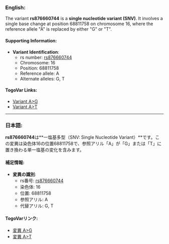 ### English:
The variant **rs876660744** is a **single nucleotide variant (SNV)**. It involves a single base change at position 68811758 on chromosome 16, where the reference allele "A" is replaced by either "G" or "T".

#### Supporting Information:
- **Variant Identification**: 
  - rs number: [rs876660744](https://identifiers.org/dbsnp/rs876660744)
  - Chromosome: 16
  - Position: 68811758
  - Reference allele: A
  - Alternate alleles: G, T

#### TogoVar Links:
- [Variant A>G](https://www.ncbi.nlm.nih.gov/clinvar/variation/234865)
- [Variant A>T](https://www.ncbi.nlm.nih.gov/clinvar/variation/233939)

---

### 日本語:
**rs876660744**は**一塩基多型（SNV: Single Nucleotide Variant）**です。この変異は染色体16の位置68811758で、参照アリル「A」が「G」または「T」に置き換わる単一塩基の変化を含みます。

#### 補足情報:
- **変異の識別**:
  - rs番号: [rs876660744](https://identifiers.org/dbsnp/rs876660744)
  - 染色体: 16
  - 位置: 68811758
  - 参照アリル: A
  - 代替アリル: G, T

#### TogoVarリンク:
- [変異 A>G](https://www.ncbi.nlm.nih.gov/clinvar/variation/234865)
- [変異 A>T](https://www.ncbi.nlm.nih.gov/clinvar/variation/233939)